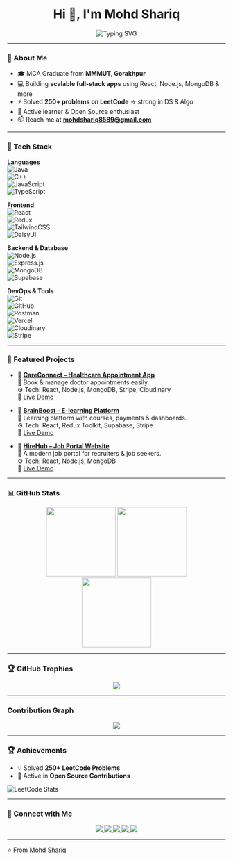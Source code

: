 <h1 align="center">Hi 👋, I'm Mohd Shariq</h1>

<p align="center">
  <img src="https://readme-typing-svg.herokuapp.com?font=Fira+Code&size=26&pause=500&color=00FFFF&center=true&vCenter=true&width=700&lines=Full+Stack+Developer;React+%26+Node.js+Specialist+⚛️;Passionate+Problem+Solver+⚡;Always+Exploring+New+Technologies+🚀;Focused+on+User+Experience+🎯" alt="Typing SVG" />
</p>

---

### 🧠 About Me  
- 🎓 MCA Graduate from **MMMUT, Gorakhpur**  
- 💻 Building **scalable full-stack apps** using React, Node.js, MongoDB & more  
- ⚡ Solved **250+ problems on LeetCode** → strong in DS & Algo  
- 🌱 Active learner & Open Source enthusiast  
- 📫 Reach me at **mohdshariq8589@gmail.com**

---

### 🚀 Tech Stack  

**Languages**  
![Java](https://img.shields.io/badge/Java-%23ED8B00?style=for-the-badge&logo=openjdk&logoColor=white)  
![C++](https://img.shields.io/badge/C++-%2300599C?style=for-the-badge&logo=c%2B%2B&logoColor=white)  
![JavaScript](https://img.shields.io/badge/JavaScript-%23F7DF1E?style=for-the-badge&logo=javascript&logoColor=black)  
![TypeScript](https://img.shields.io/badge/TypeScript-%23007ACC?style=for-the-badge&logo=typescript&logoColor=white)  

**Frontend**  
![React](https://img.shields.io/badge/React-%2361DAFB?style=for-the-badge&logo=react&logoColor=white)  
![Redux](https://img.shields.io/badge/Redux-%23764ABC?style=for-the-badge&logo=redux&logoColor=white)  
![TailwindCSS](https://img.shields.io/badge/TailwindCSS-%2306B6D4?style=for-the-badge&logo=tailwindcss&logoColor=white)  
![DaisyUI](https://img.shields.io/badge/DaisyUI-%23A855F7?style=for-the-badge&logo=daisyui&logoColor=white)  

**Backend & Database**  
![Node.js](https://img.shields.io/badge/Node.js-%23339933?style=for-the-badge&logo=node.js&logoColor=white)  
![Express.js](https://img.shields.io/badge/Express.js-%23000000?style=for-the-badge&logo=express&logoColor=white)  
![MongoDB](https://img.shields.io/badge/MongoDB-%2347A248?style=for-the-badge&logo=mongodb&logoColor=white)  
![Supabase](https://img.shields.io/badge/Supabase-%2300E396?style=for-the-badge&logo=supabase&logoColor=white)  

**DevOps & Tools**  
![Git](https://img.shields.io/badge/Git-%23F05032?style=for-the-badge&logo=git&logoColor=white)  
![GitHub](https://img.shields.io/badge/GitHub-%23181717?style=for-the-badge&logo=github&logoColor=white)  
![Postman](https://img.shields.io/badge/Postman-%23FF6C37?style=for-the-badge&logo=postman&logoColor=white)  
![Vercel](https://img.shields.io/badge/Vercel-%23000000?style=for-the-badge&logo=vercel&logoColor=white)  
![Cloudinary](https://img.shields.io/badge/Cloudinary-%2318BFA3?style=for-the-badge&logo=cloudinary&logoColor=white)  
![Stripe](https://img.shields.io/badge/Stripe-%230055FF?style=for-the-badge&logo=stripe&logoColor=white)  

---

### 📌 Featured Projects  

- 🔗 [**CareConnect – Healthcare Appointment App**](https://github.com/mohdshariq-8589/careconnect)  
  📌 Book & manage doctor appointments easily.  
  ⚙️ Tech: React, Node.js, MongoDB, Stripe, Cloudinary  
  🚀 [Live Demo](https://careconnect.vercel.app)  

- 🔗 [**BrainBoost – E-learning Platform**](https://github.com/mohdshariq-8589/brainboost)  
  📌 Learning platform with courses, payments & dashboards.  
  ⚙️ Tech: React, Redux Toolkit, Supabase, Stripe  
  🚀 [Live Demo](https://brainboost.vercel.app)  

- 🔗 [**HireHub – Job Portal Website**](https://github.com/mohdshariq-8589/hirehub)  
  📌 A modern job portal for recruiters & job seekers.  
  ⚙️ Tech: React, Node.js, MongoDB  
  🚀 [Live Demo](https://hirehub.vercel.app)  

---

### 📊 GitHub Stats  

<p align="center">
  <img src="https://github-readme-stats.vercel.app/api?username=mohdshariq-8589&show_icons=true&theme=radical" height="160"/>
  <img src="https://github-readme-streak-stats.herokuapp.com/?user=mohdshariq-8589&theme=radical" height="160"/>
  <br/>
  <img src="https://github-readme-stats.vercel.app/api/top-langs/?username=mohdshariq-8589&layout=compact&theme=radical" height="160"/>
</p>

---

### 🏆 GitHub Trophies  

<p align="center">
  <img src="https://github-profile-trophy.vercel.app/?username=mohdshariq-8589&theme=radical&no-frame=true&margin-w=15&row=1"/>
</p>

---

###  Contribution Graph 

<p align="center">
  <img src="https://github-readme-activity-graph.vercel.app/graph?username=mohdshariq-8589&theme=react-dark&hide_border=true&area=true"/>
</p>

---

### 🏆 Achievements  

- 💡 Solved **250+ LeetCode Problems**  
- 🥇 Active in **Open Source Contributions**  


![LeetCode Stats](https://leetcard.jacoblin.cool/mohdshariq8589?theme=dark&font=Source%20Code%20Pro)  

---

### 🔗 Connect with Me  

<p align="center">
  <a href="https://www.linkedin.com/in/mohdshariq01/" target="_blank">
    <img src="https://img.shields.io/badge/LinkedIn-0A66C2?style=for-the-badge&logo=linkedin&logoColor=white"/>
  </a>
  <a href="mailto:mohdshariq8589@gmail.com" target="_blank">
    <img src="https://img.shields.io/badge/Gmail-D14836?style=for-the-badge&logo=gmail&logoColor=white"/>
  </a>
  <a href="https://portfolio-three-omega-tq1z6nrx6w.vercel.app" target="_blank">
    <img src="https://img.shields.io/badge/Portfolio-000000?style=for-the-badge&logo=vercel&logoColor=white"/>
  </a>
  <a href="https://leetcode.com/mohdshariq8589" target="_blank">
    <img src="https://img.shields.io/badge/LeetCode-FFA116?style=for-the-badge&logo=leetcode&logoColor=white"/>
  </a>
  <a href="https://www.instagram.com/_shariq______/?hl=en" target="_blank">
    <img src="https://img.shields.io/badge/Instagram-E4405F?style=for-the-badge&logo=instagram&logoColor=white"/>
  </a>
</p>


---

⭐️ From [Mohd Shariq](https://github.com/mohdshariq-8589)
